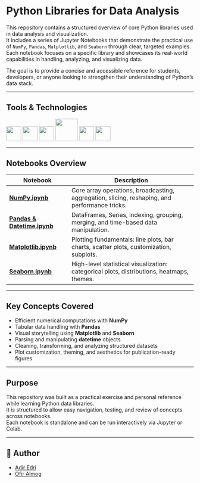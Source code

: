 # Python Libraries for Data Analysis

This repository contains a structured overview of core Python libraries used in data analysis and visualization.  
It includes a series of Jupyter Notebooks that demonstrate the practical use of `NumPy`, `Pandas`, `Matplotlib`, and `Seaborn` through clear, targeted examples.  
Each notebook focuses on a specific library and showcases its real-world capabilities in handling, analyzing, and visualizing data.

The goal is to provide a concise and accessible reference for students, developers, or anyone looking to strengthen their understanding of Python’s data stack.


---

## Tools & Technologies

<a href="https://jupyter.org/" target="_blank"> <img src="https://upload.wikimedia.org/wikipedia/commons/thumb/3/38/Jupyter_logo.svg/1200px-Jupyter_logo.svg.png" width="40px"/></a>
<a href="https://www.python.org" target="_blank"> <img src="https://img.icons8.com/color/48/000000/python.png" width="40px"/></a>
<a href="https://numpy.org/" target="_blank"> <img src="https://miro.medium.com/v2/resize:fit:1001/1*vPezx00A1u0WAfS8e8wBXQ.png" width="40px"/></a>
<a href="https://pandas.pydata.org/" target="_blank"> <img src="https://geo-python-site.readthedocs.io/en/latest/_images/pandas_logo.png" width="60px"/></a>
<a href="https://matplotlib.org/" target="_blank"> <img src="https://upload.wikimedia.org/wikipedia/commons/thumb/8/84/Matplotlib_icon.svg/2048px-Matplotlib_icon.svg.png" width="40px"/></a>
<a href="https://seaborn.pydata.org/" target="_blank"> <img src="https://user-images.githubusercontent.com/315810/92161415-9e357100-edfe-11ea-917d-f9e33fd60741.png" width="40px"/></a>

---

## Notebooks Overview

| Notebook | Description |
|----------|-------------|
| **[NumPy.ipynb](./NumPy.ipynb)** | Core array operations, broadcasting, aggregation, slicing, reshaping, and performance tricks. |
| **[Pandas & Datetime.ipynb](./Pandas%20&%20Datetime.ipynb)** | DataFrames, Series, indexing, grouping, merging, and time-based data manipulation. |
| **[Matplotlib.ipynb](./Matplotlib.ipynb)** | Plotting fundamentals: line plots, bar charts, scatter plots, customization, subplots. |
| **[Seaborn.ipynb](./Seaborn.ipynb)** | High-level statistical visualization: categorical plots, distributions, heatmaps, themes. |

---

## Key Concepts Covered

- Efficient numerical computations with **NumPy**
- Tabular data handling with **Pandas**
- Visual storytelling using **Matplotlib** and **Seaborn**
- Parsing and manipulating **datetime** objects
- Cleaning, transforming, and analyzing structured datasets
- Plot customization, theming, and aesthetics for publication-ready figures

---

## Purpose

This repository was built as a practical exercise and personal reference while learning Python data libraries.  
It is structured to allow easy navigation, testing, and review of concepts across notebooks.  
Each notebook is standalone and can be run interactively via Jupyter or Colab.

---

## 👤 Author

- [Adir Edri](https://github.com/adiredri)
- [Ofir Almog](https://github.com/Ofigu)

